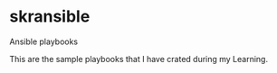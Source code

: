 # skransible
Ansible playbooks

This are the sample playbooks that I have crated during my Learning.
